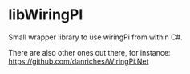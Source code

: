 # libWiringPI

Small wrapper library to use wiringPi from within C#.

There are also other ones out there, for instance:
https://github.com/danriches/WiringPi.Net

